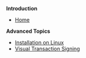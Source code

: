 **Introduction**

- [Home](./Readme.md)

**Advanced Topics**

- [Installation on Linux](./Talisman-Installation-on-Linux.md)
- [Visual Transaction Signing](./Visual-Transaction-Signing.md)